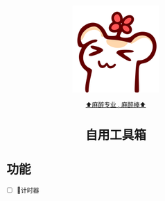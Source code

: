 <div align="center">

  ![只是一只非常普通的仓鼠](public/favicon.svg)

  [⬆️麻醉专业 , 麻醉棒⬆️](https://space.bilibili.com/136107)

  <h1>自用工具箱</h1>
</div>

# 功能
  - [ ] 🚧计时器
